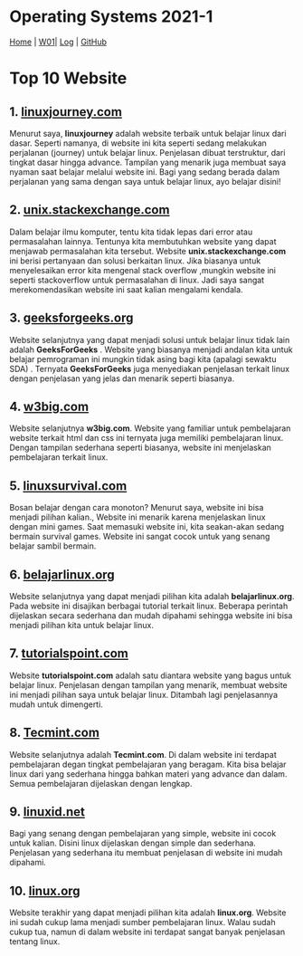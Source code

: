 # Operating Systems 2021-1
[Home](README) |
[W01](w01)|
[Log](TXT/mylog.txt) |
[GitHub](https://github.com/gilangcy/os211)

# Top 10 Website 
## 1. [**linuxjourney.com**](https://linuxjourney.com/) 
Menurut saya, **linuxjourney** adalah website terbaik untuk belajar linux dari dasar. Seperti namanya, di website ini kita seperti sedang melakukan perjalanan (journey) untuk belajar linux. Penjelasan dibuat terstruktur, dari tingkat dasar hingga advance. Tampilan yang menarik juga membuat saya nyaman saat belajar melalui website ini. Bagi yang sedang berada dalam perjalanan yang sama dengan saya untuk belajar linux, ayo belajar disini!
## 2. [**unix.stackexchange.com**](https://unix.stackexchange.com/) 
Dalam belajar ilmu komputer, tentu kita tidak lepas dari error atau permasalahan lainnya. Tentunya kita membutuhkan website yang dapat menjawab permasalahan kita tersebut. Website **unix.stackexchange.com** ini berisi pertanyaan dan solusi berkaitan linux. Jika biasanya untuk menyelesaikan error kita mengenal stack overflow ,mungkin website ini seperti stackoverflow untuk permasalahan di linux. Jadi saya sangat merekomendasikan website ini saat kalian mengalami kendala.
## 3. [**geeksforgeeks.org**](https://www.geeksforgeeks.org/grep-command-in-unixlinux/) 
Website selanjutnya yang dapat menjadi solusi untuk belajar linux tidak lain adalah **GeeksForGeeks** . Website yang biasanya menjadi andalan kita untuk belajar pemrograman ini mungkin tidak asing bagi kita (apalagi sewaktu SDA) . Ternyata **GeeksForGeeks** juga menyediakan penjelasan terkait linux dengan penjelasan yang jelas dan menarik seperti biasanya. 
## 4. [**w3big.com**](http://www.w3big.com/id/linux/default.html) 
Website selanjutnya **w3big.com**. Website yang familiar untuk pembelajaran website terkait html dan css ini ternyata juga memiliki pembelajaran linux. Dengan tampilan sederhana seperti biasanya, website ini menjelaskan pembelajaran terkait linux.
## 5. [**linuxsurvival.com**](https://linuxsurvival.com/)
Bosan belajar dengan cara monoton? Menurut saya, website ini bisa menjadi pilihan kalian., Website ini menarik karena menjelaskan linux dengan mini games. Saat memasuki website ini, kita seakan-akan sedang bermain survival games. Website ini sangat cocok untuk yang senang belajar sambil bermain.
## 6. [**belajarlinux.org**](https://www.belajarlinux.org/)
Website selanjutnya yang dapat menjadi pilihan kita adalah **belajarlinux.org**. Pada website ini disajikan berbagai tutorial terkait linux. Beberapa perintah dijelaskan secara sederhana dan mudah dipahami sehingga website ini bisa menjadi pilihan kita untuk belajar linux.
## 7. [**tutorialspoint.com**](https://www.tutorialspoint.com/unix/index.html)
Website **tutorialspoint.com** adalah satu diantara website yang bagus untuk belajar linux. Penjelasan dengan tampilan yang menarik, membuat website ini menjadi pilihan saya untuk belajar linux. Ditambah lagi penjelasannya mudah untuk dimengerti.
## 8. [**Tecmint.com**](https://www.tecmint.com/free-online-linux-learning-guide-for-beginners/)
Website selanjutnya adalah **Tecmint.com**. Di dalam website ini terdapat pembelajaran degan tingkat pembelajaran yang beragam. Kita bisa belajar linux dari yang sederhana hingga bahkan materi yang advance dan dalam. Semua pembelajaran dijelaskan dengan lengkap.
## 9. [**linuxid.net**](https://www.linuxid.net/34642/contoh-penggunaan-perintah-tr-di-linux-terminal/)
Bagi yang senang dengan pembelajaran yang simple, website ini cocok untuk kalian. Disini linux dijelaskan dengan simple dan sederhana. Penjelasan yang sederhana itu membuat penjelasan di website ini mudah dipahami.
## 10. [**linux.org**](https://www.linux.org/threds/command-cat.258/)
Website terakhir yang dapat menjadi pilihan kita adalah **linux.org**. Website ini sudah cukup lama menjadi sumber pembelajaran linux. Walau sudah cukup tua, namun di dalam website ini terdapat sangat banyak penjelasan tentang linux.
